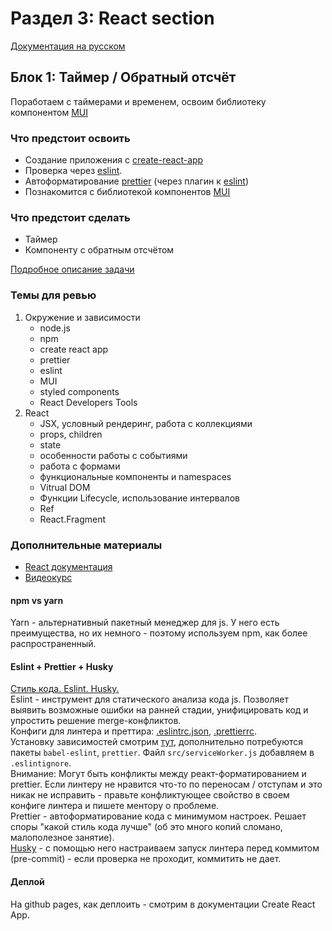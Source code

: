# Раздел 3: React section
[Документация на русском](https://ru.reactjs.org/docs/getting-started.html)


## Блок 1: Таймер / Обратный отсчёт

Поработаем с таймерами и временем, освоим библиотеку компонентом [MUI](https://mui.com/)

### Что предстоит освоить
- Создание приложения с [create-react-app](https://create-react-app.dev/)
- Проверка через [eslint](https://eslint.org/).
- Автоформатирование [prettier](https://prettier.io/) (через плагин к [eslint](https://eslint.org/))
- Познакомится с библиотекой компонентов [MUI](https://mui.com/)

### Что предстоит сделать 
- Таймер
- Компоненту с обратным отсчётом

[Подробное описание задачи](./01-block/01-block.md)

### Темы для ревью

1. Окружение и зависимости
   - node.js
   - npm
   - create react app
   - prettier
   - eslint
   - MUI
   - styled components
   - React Developers Tools
2. React
   - JSX, условный рендеринг, работа с коллекциями
   - props, children
   - state
   - особенности работы с событиями
   - работа с формами
   - функциональные компоненты и namespaces
   - Vitrual DOM
   - Функции Lifecycle, использование интервалов
   - Ref
   - React.Fragment

### Дополнительные материалы
- [React документация](https://ru.reactjs.org/docs/getting-started.html)
- [Видеокурс](https://www.youtube.com/watch?v=GNrdg3PzpJQ)

#### npm vs yarn
Yarn - альтернативный пакетный менеджер для js. У него есть преимущества, но их немного - поэтому используем npm, как более распространенный.

#### Eslint + Prettier + Husky
[Стиль кода. Eslint. Husky.](https://www.youtube.com/playlist?list=PLlwtdxQXoJAvMeHYm-bMyTECOjKAXLFN0)  
Eslint - инструмент для статического анализа кода js. Позволяет выявить возможные ошибки на ранней стадии, унифицировать код и упростить решение merge-конфликтов.  
Конфиги для линтера и преттира: [.eslintrc.json](https://gist.github.com/jm-program/76c3faaf3cbf434c636d4620011d324d), [.prettierrc](https://gist.github.com/jm-program/8d91648662b9edd58897478062212b6c).  
Установку зависимостей смотрим [тут](https://github.com/airbnb/javascript/tree/master/packages/eslint-config-airbnb), дополнительно потребуются пакеты `babel-eslint`, `prettier`.  Файл `src/serviceWorker.js` добавляем в `.eslintignore`.  
Внимание: Могут быть конфликты между реакт-форматированием и prettier. Если линтеру не нравится что-то по переносам / отступам и это никак не исправить - правьте конфликтующее свойство в своем конфиге линтера и пишете ментору о проблеме.  
Prettier - автоформатирование кода с минимумом настроек. Решает споры "какой стиль кода лучше" (об это много копий сломано, малополезное занятие).  
[Husky](https://github.com/typicode/husky) - с помощью него настраиваем запуск линтера перед коммитом (pre-commit) - если проверка не проходит, коммитить не дает.

#### Деплой
На github pages, как деплоить - смотрим в документации Create React App.  
